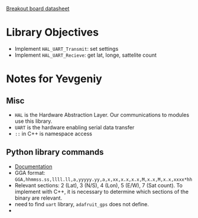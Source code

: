 [Breakout board datasheet](https://cdn-learn.adafruit.com/downloads/pdf/adafruit-ultimate-gps.pdf)
# Library Objectives
- Implement `HAL_UART_Transmit`: set settings
- Implement `HAL_UART_Recieve`: get lat, longe, sattelite count

# Notes for Yevgeniy

## Misc
- `HAL` is the Hardware Abstraction Layer. Our communications to modules use this library.
- `UART` is the hardware enabling serial data transfer
- `::` in C++ is namespace access

## Python library commands
- [Documentation](https://circuitpython.readthedocs.io/projects/gps/en/latest/)
- GGA format: `GGA,hhmmss.ss,llll.ll,a,yyyyy.yy,a,x,xx,x.x,x.x,M,x.x,M,x.x,xxxx*hh`
- Relevant sections: 2 (Lat), 3 (N/S), 4 (Lon), 5 (E/W), 7 (Sat count). To implement with C++, it is necessary to determine which sections of the binary are relevant.
- need to find `uart` library, `adafruit_gps` does not define.
- 
